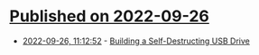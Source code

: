 # [Published on 2022-09-26](index.md)

* [2022-09-26, 11:12:52](https://lobste.rs/s/qbgkac/building_self_destructing_usb_drive) - [Building a Self-Destructing USB Drive](https://interruptlabs.ca/2022/08/31/I-m-Building-a-Self-Destructing-USB-Drive-Part-2/)
